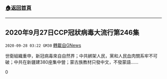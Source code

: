 ###  [:house:返回首頁](https://github.com/ourhimalayas/txt)
---

## 2020年9月27日CCP冠狀病毒大流行第246集
`2020-09-28 03:22 GM30` [轉載自GNews](https://gnews.org/zh-hant/387957/)

世衛組織重申，新冠病毒來自自然界；中共綁架人民，黨和人民血肉關系牢不可破；中共在新疆建380座集中營；蒙古族教材只發中文，不發蒙語……

0
